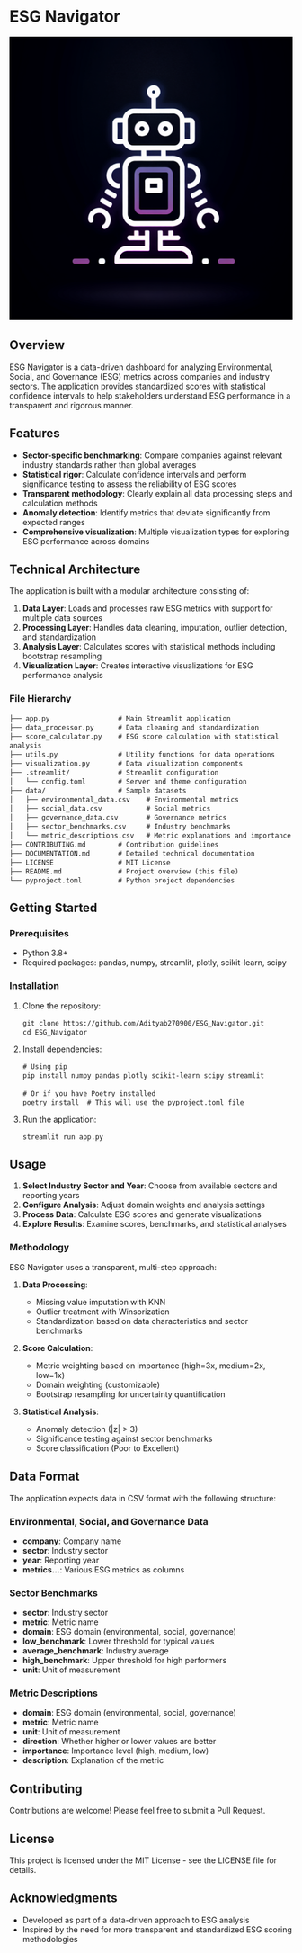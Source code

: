 # ESG Navigator

![ESG Navigator](generated-icon.png)

## Overview

ESG Navigator is a data-driven dashboard for analyzing Environmental, Social, and Governance (ESG) metrics across companies and industry sectors. The application provides standardized scores with statistical confidence intervals to help stakeholders understand ESG performance in a transparent and rigorous manner.

## Features

- **Sector-specific benchmarking**: Compare companies against relevant industry standards rather than global averages
- **Statistical rigor**: Calculate confidence intervals and perform significance testing to assess the reliability of ESG scores
- **Transparent methodology**: Clearly explain all data processing steps and calculation methods
- **Anomaly detection**: Identify metrics that deviate significantly from expected ranges
- **Comprehensive visualization**: Multiple visualization types for exploring ESG performance across domains

## Technical Architecture

The application is built with a modular architecture consisting of:

1. **Data Layer**: Loads and processes raw ESG metrics with support for multiple data sources
2. **Processing Layer**: Handles data cleaning, imputation, outlier detection, and standardization
3. **Analysis Layer**: Calculates scores with statistical methods including bootstrap resampling
4. **Visualization Layer**: Creates interactive visualizations for ESG performance analysis

### File Hierarchy

```
├── app.py                 # Main Streamlit application
├── data_processor.py      # Data cleaning and standardization
├── score_calculator.py    # ESG score calculation with statistical analysis
├── utils.py               # Utility functions for data operations
├── visualization.py       # Data visualization components
├── .streamlit/            # Streamlit configuration
│   └── config.toml        # Server and theme configuration
├── data/                  # Sample datasets
│   ├── environmental_data.csv    # Environmental metrics
│   ├── social_data.csv           # Social metrics
│   ├── governance_data.csv       # Governance metrics
│   ├── sector_benchmarks.csv     # Industry benchmarks
│   └── metric_descriptions.csv   # Metric explanations and importance
├── CONTRIBUTING.md        # Contribution guidelines
├── DOCUMENTATION.md       # Detailed technical documentation
├── LICENSE                # MIT License
├── README.md              # Project overview (this file)
└── pyproject.toml         # Python project dependencies
```

## Getting Started

### Prerequisites

- Python 3.8+
- Required packages: pandas, numpy, streamlit, plotly, scikit-learn, scipy

### Installation

1. Clone the repository:
   ```
   git clone https://github.com/Adityab270900/ESG_Navigator.git
   cd ESG_Navigator
   ```

2. Install dependencies:
   ```
   # Using pip
   pip install numpy pandas plotly scikit-learn scipy streamlit
   
   # Or if you have Poetry installed
   poetry install  # This will use the pyproject.toml file
   ```

3. Run the application:
   ```
   streamlit run app.py
   ```

## Usage

1. **Select Industry Sector and Year**: Choose from available sectors and reporting years
2. **Configure Analysis**: Adjust domain weights and analysis settings
3. **Process Data**: Calculate ESG scores and generate visualizations
4. **Explore Results**: Examine scores, benchmarks, and statistical analyses

### Methodology

ESG Navigator uses a transparent, multi-step approach:

1. **Data Processing**:
   - Missing value imputation with KNN
   - Outlier treatment with Winsorization
   - Standardization based on data characteristics and sector benchmarks

2. **Score Calculation**:
   - Metric weighting based on importance (high=3x, medium=2x, low=1x)
   - Domain weighting (customizable)
   - Bootstrap resampling for uncertainty quantification

3. **Statistical Analysis**:
   - Anomaly detection (|z| > 3)
   - Significance testing against sector benchmarks
   - Score classification (Poor to Excellent)

## Data Format

The application expects data in CSV format with the following structure:

### Environmental, Social, and Governance Data
- **company**: Company name
- **sector**: Industry sector
- **year**: Reporting year
- **metrics...**: Various ESG metrics as columns

### Sector Benchmarks
- **sector**: Industry sector
- **metric**: Metric name
- **domain**: ESG domain (environmental, social, governance)
- **low_benchmark**: Lower threshold for typical values
- **average_benchmark**: Industry average
- **high_benchmark**: Upper threshold for high performers
- **unit**: Unit of measurement

### Metric Descriptions
- **domain**: ESG domain (environmental, social, governance)
- **metric**: Metric name
- **unit**: Unit of measurement
- **direction**: Whether higher or lower values are better
- **importance**: Importance level (high, medium, low)
- **description**: Explanation of the metric

## Contributing

Contributions are welcome! Please feel free to submit a Pull Request.

## License

This project is licensed under the MIT License - see the LICENSE file for details.

## Acknowledgments

- Developed as part of a data-driven approach to ESG analysis
- Inspired by the need for more transparent and standardized ESG scoring methodologies